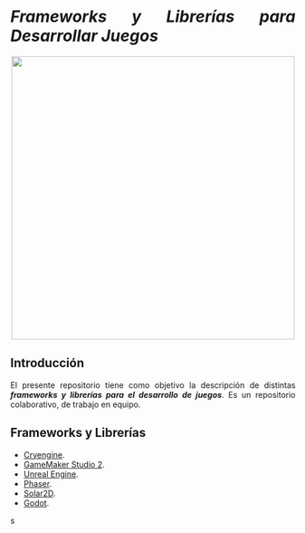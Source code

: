<div align="justify">

# ___Frameworks y Librerías para Desarrollar Juegos___  

<div align="center">
  <img src="https://cdn.masmovil.es/embed/4add2ef28876fa6ae7a0d3cf3056d1597857607/juegos-movil-android.jpg?imagick=1&size=1000" width="500px" />
</div>

## Introducción
  El presente repositorio tiene como objetivo la descripción de distintas ___frameworks y librerías para el desarrollo de juegos___. Es un repositorio colaborativo, de trabajo en equipo.

## Frameworks y Librerías

- [Cryengine](cryengine).
- [GameMaker Studio 2](gamemaker-studio-2).
- [Unreal Engine](unrealengine).
- [Phaser](phaser).
- [Solar2D](solar2d).
- [Godot](godot).
<!--
- []().
- []().
- []().
- []().
- []().
- []().
- []().
-->s

</div>
